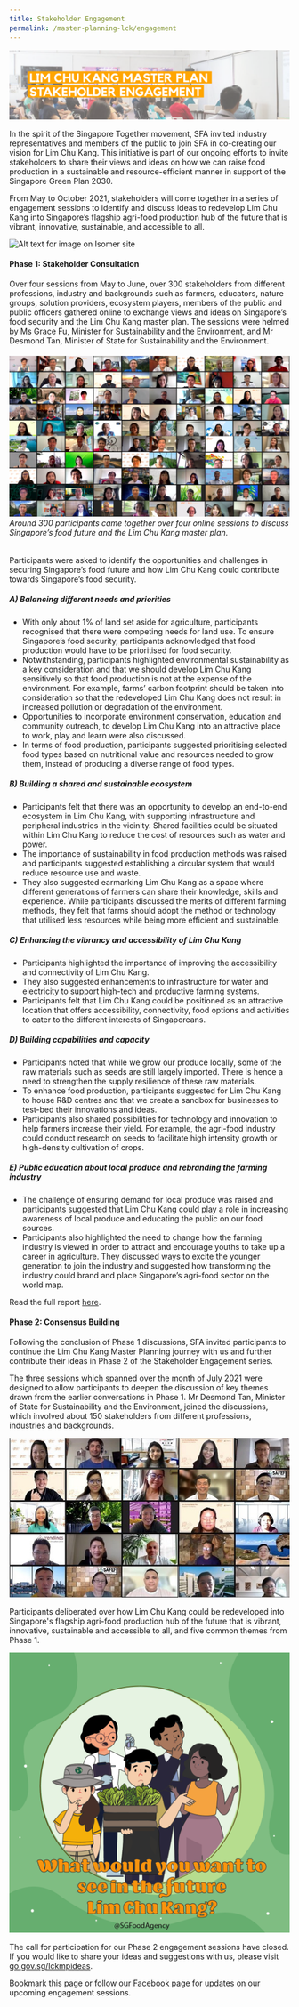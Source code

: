 ```yaml
---
title: Stakeholder Engagement
permalink: /master-planning-lck/engagement
---
```

![Alt text for image on Isomer site](/images/Stakeholder%20Engagement.png)

In the spirit of the Singapore Together movement, SFA invited industry representatives and members of the public to join SFA in co-creating our vision for Lim Chu Kang. This initiative is part of our ongoing efforts to invite stakeholders to share their views and ideas on how we can raise food production in a sustainable and resource-efficient manner in support of the Singapore Green Plan 2030.

From May to October 2021, stakeholders will come together in a series of engagement sessions to identify and discuss ideas to redevelop Lim Chu Kang into Singapore’s flagship agri-food production hub of the future that is vibrant, innovative, sustainable, and accessible to all.

![Alt text for image on Isomer site](/images/Stakeholderengagement.png)

#### **Phase 1: Stakeholder Consultation**

Over four sessions from May to June, over 300 stakeholders from different professions, industry and backgrounds such as farmers, educators, nature groups, solution providers, ecosystem players, members of the public and public officers gathered online to exchange views and ideas on Singapore’s food security and the Lim Chu Kang master plan. The sessions were helmed by Ms Grace Fu, Minister for Sustainability and the Environment, and Mr Desmond Tan, Minister of State for Sustainability and the Environment.
 
######  ![Alt text for image on Isomer site](/images/phase%201.png)Around 300 participants came together over four online sessions to discuss Singapore’s food future and the Lim Chu Kang master plan.  
 
 Participants were asked to identify the opportunities and challenges in securing Singapore’s food future and how Lim Chu Kang could contribute towards Singapore’s food security.  
 
##### A) Balancing different needs and priorities
* With only about 1% of land set aside for agriculture, participants recognised that there were competing needs for land use. To ensure Singapore’s food security, participants acknowledged that food production would have to be prioritised for food security.
* Notwithstanding, participants highlighted environmental sustainability as a key consideration and that we should develop Lim Chu Kang sensitively so that food production is not at the expense of the environment. For example, farms’ carbon footprint should be taken into consideration so that the redeveloped Lim Chu Kang does not result in increased pollution or degradation of the environment.
* Opportunities to incorporate environment conservation, education and community outreach, to develop Lim Chu Kang into an attractive place to work, play and learn were also discussed.
* In terms of food production, participants suggested prioritising selected food types based on nutritional value and resources needed to grow them, instead of producing a diverse range of food types.

##### B) Building a shared and sustainable ecosystem 
* Participants felt that there was an opportunity to develop an end-to-end ecosystem in Lim Chu Kang, with supporting infrastructure and peripheral industries in the vicinity. Shared facilities could be situated within Lim Chu Kang to reduce the cost of resources such as water and power.
* The importance of sustainability in food production methods was raised and participants suggested establishing a circular system that would reduce resource use and waste.
* They also suggested earmarking Lim Chu Kang as a space where different generations of farmers can share their knowledge, skills and experience. While participants discussed the merits of different farming methods, they felt that farms should adopt the method or technology that utilised less resources while being more efficient and sustainable.

##### C) Enhancing the vibrancy and accessibility of Lim Chu Kang
* Participants highlighted the importance of improving the accessibility and connectivity of Lim Chu Kang.
* They also suggested enhancements to infrastructure for water and electricity to support high-tech and productive farming systems.
* Participants felt that Lim Chu Kang could be positioned as an attractive location that offers accessibility, connectivity, food options and activities to cater to the different interests of Singaporeans.

##### D) Building capabilities and capacity 
* Participants noted that while we grow our produce locally, some of the raw materials such as seeds are still largely imported. There is hence a need to strengthen the supply resilience of these raw materials.
* To enhance food production, participants suggested for Lim Chu Kang to house R&D centres and that we create a sandbox for businesses to test-bed their innovations and ideas.
* Participants also shared possibilities for technology and innovation to help farmers increase their yield. For example, the agri-food industry could conduct research on seeds to facilitate high intensity growth or high-density cultivation of crops.

##### E) Public education about local produce and rebranding the farming industry
* The challenge of ensuring demand for local produce was raised and participants suggested that Lim Chu Kang could play a role in increasing awareness of local produce and educating the public on our food sources.
* Participants also highlighted the need to change how the farming industry is viewed in order to attract and encourage youths to take up a career in agriculture. They discussed ways to excite the younger generation to join the industry and suggested how transforming the industry could brand and place Singapore’s agri-food sector on the world map.

Read the full report [here](/files/Summary%20of%20LCKMP%20Phase%201%20Discussions%20.pdf).

#### Phase 2: Consensus Building 

Following the conclusion of Phase 1 discussions, SFA invited participants to continue the Lim Chu Kang Master Planning journey with us and further contribute their ideas in Phase 2 of the Stakeholder Engagement series.

The three sessions which spanned over the month of July 2021 were designed to allow participants to deepen the discussion of key themes drawn from the earlier conversations in Phase 1. Mr Desmond Tan, Minister of State for Sustainability and the Environment, joined the discussions, which involved about 150 stakeholders from different professions, industries and backgrounds. 

![Alt text for image on Isomer site](/images/LCKMP%20Phase%202.jpg)

Participants deliberated over how Lim Chu Kang could be redeveloped into Singapore's flagship agri-food production hub of the future that is vibrant, innovative, sustainable and accessible to all, and five common themes from Phase 1.

![Alt text for image on Isomer site](/images/Phase%202-1.jpg)


The call for participation for our Phase 2 engagement sessions have closed. If you would like to share your ideas and suggestions with us, please visit [go.gov.sg/lckmpideas](go.gov.sg/lckmpideas).

Bookmark this page or follow our [Facebook page](https://www.facebook.com/SGFoodAgency/) for updates on our upcoming engagement sessions.
